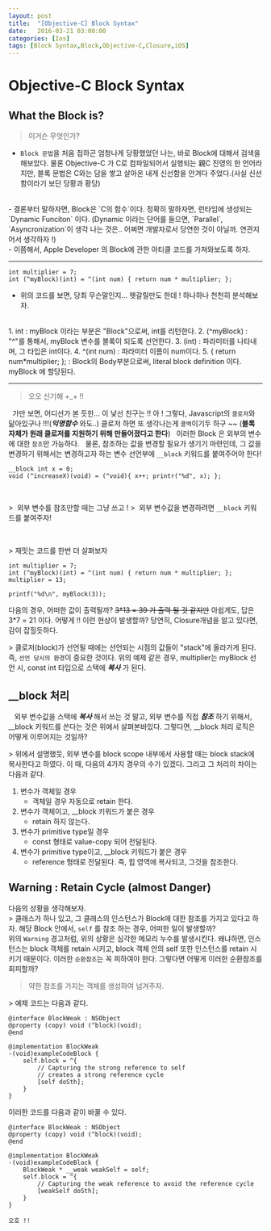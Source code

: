 ```yaml
---
layout: post
title:  "[Objective-C] Block Syntax"
date:   2016-03-21 03:00:00
categories: [Ios]
tags: [Block Syntax,Block,Objective-C,Closure,iOS]
---
```


# Objective-C Block Syntax

## What the Block is?

> 이거슨 무엇인가?

- `Block 문법`을 처음 접하곤 엄청나게 당황했었던 나는, 바로 Block에 대해서 검색을 해보았다. 물론 Objective-C 가 C로 컴파일되어서 실행되는 親C 진영의 한 언어라지만, 블록 문법은 C와는 담을 쌓고 살아온 내게 신선함을 안겨다 주었다.(사실 신선함이라기 보단 당황과 황당)
<br/>
- 결론부터 말하자면, Block은 `C의 함수`이다. 정확히 말하자면, 런타임에 생성되는 `Dynamic Funciton` 이다. 
 (Dynamic 이라는 단어를 들으면, `Parallel`, `Asyncronization`이 생각 나는 것은.. 어쩌면 개발자로서 당연한 것이 아닐까. 연관지어서 생각하자 !)
<br/>
- 이쯤해서, Apple Developer 의 Block에 관한 아티클 코드를 가져와보도록 하자.

---

```
int multiplier = 7;
int (^myBlock)(int) = ^(int num) { return num * multiplier; };
```
- 위의 코드를 보면, 당최 무슨말인지... 헷갈릴만도 한데 ! 하나하나 천천히 분석해보자.
<br/>
1. int : myBlock 이라는 부분은 "Block"으로써, int를 리턴한다.
2. (^myBlock) : "^"를 통해서, myBlock 변수를 블록이 되도록 선언한다.
3. (int) : 파라미터를 나타내며, 그 타입은 int이다.
4. ^(int num) : 파라미터 이름이 num이다.
5. { return num*multiplier; }; : Block의 Body부분으로써, literal block definition 이다. myBlock 에 할당된다.

---

> 오오 신기해 +_+ !!

&nbsp;&nbsp;가만 보면, 어디선가 본 듯한... 이 낯선 친구는 !! 아 ! 그렇다, Javascript의 `클로저`와 닮아있구나 !!!(***익명함수*** 와도..) 클로저 하면 또 생각나는게 `콜백`이기두 하구 ~~
(<strong>블록 자체가 원래 클로저를 지원하기 위해 만들어졌다고 한다</strong>)
&nbsp;&nbsp;이러한 Block 은 외부의 변수에 대한 `참조`만 가능하다.
&nbsp;&nbsp;물론, 참조하는 값을 변경할 필요가 생기기 마련인데, 그 값을 변경하기 위해서는 변경하고자 하는 변수 선언부에 `__block` 키워드를 붙여주어야 한다!

```
__block int x = 0;
void (^increaseX)(void) = (^void){ x++; printr("%d", x); };
```

<br/>

\>&nbsp;&nbsp;외부 변수를 참조만할 때는 그냥 쓰고 !
\>&nbsp;&nbsp;외부 변수값을 변경하려면 `__block` 키워드를 붙여주자!

<br/>

\> 재밋는 코드를 한번 더 살펴보자

```
int multiplier = 7;
int (^myBlock)(int) = ^(int num) { return num * multiplier; };
multiplier = 13;
 
printf("%d\n", myBlock(3));
```

다음의 경우, 어떠한 값이 출력될까?
~~3*13 = 39 가 출력 될 것 같지만~~ 아쉽게도, 답은 3\*7 = 21 이다.
어떻게 !! 이런 현상이 발생할까?
당연히, Closure개념을 알고 있다면, 감이 잡힐듯하다.

\> 클로저(block)가 선언될 때에는 선언되는 시점의 값들이 "stack"에 올라가게 된다. 즉, `선언 당시의 환경`이 중요한 것이다. 위의 예제 같은 경우, multiplier는 myBlock 선언 시, const int 타입으로 스택에 ***복사*** 가 된다.

## __block 처리

&nbsp;&nbsp; 외부 변수값을 스택에 ***복사*** 해서 쓰는 것 말고, 외부 변수를 직접 ***참조*** 하기 위해서, __block 키워드를 쓴다는 것은 위에서 살펴본바있다. 그렇다면, __block 처리 로직은 어떻게 이루어지는 것일까?

\> 위에서 설명했듯, 외부 변수를 block scope 내부에서 사용할 때는 block stack에 복사한다고 하였다. 이 때, 다음의 4가지 경우의 수가 있겠다. 그리고 그 처리의 차이는 다음과 같다.
1. 변수가 객체일 경우
	- 객체일 경우 자동으로 retain 한다. 
2. 변수가 객체이고, __block 키워드가 붙은 경우
	- retain 하지 않는다.
3. 변수가 primitive type일 경우
	- const 형태로 value-copy 되어 전달된다.
4. 변수가 primitive type이고, __block 키워드가 붙은 경우
	- reference 형태로 전달된다. 즉, 힙 영역에 복사되고, 그것을 참조한다.
	
## Warning : Retain Cycle (almost Danger)

다음의 상황을 생각해보자.
<br/>
\> 클래스가 하나 있고, 그 클래스의 인스턴스가  Block에 대한 참조를 가지고 있다고 하자. 해당 Block 안에서, `self` 를 참조 하는 경우, 어떠한 일이 발생할까?
<br/>
위의 `Warning` 경고처럼, 위의 상황은 심각한 메모리 누수를 발생시킨다. 왜냐하면, 인스턴스는 block 객체를 retain 시키고, block 객체 안의 self 또한 인스턴스를 retain 시키기 때문이다. 이러한 `순환참조`는 꼭 피하여야 한다. 그렇다면 어떻게 이러한 순환참조를 회피할까?

> 약한 참조를 가지는 객체를 생성하여 넘겨주자.

\> 예제 코드는 다음과 같다.

```
@interface BlockWeak : NSObject
@property (copy) void (^block)(void);
@end

@implementation BlockWeak
-(void)exampleCodeBlock {
	self.block = ^{
    	// Capturing the strong reference to self
        // creates a strong reference cycle
    	[self doSth];	       
    }
}
```

이러한 코드를 다음과 같이 바꿀 수 있다.

```
@interface BlockWeak : NSObject
@property (copy) void (^block)(void);
@end

@implementation BlockWeak
-(void)exampleCodeBlock {
	BlockWeak * __weak weakSelf = self;
	self.block = ^{
    	// Capturing the weak reference to avoid the reference cycle
    	[weakSelf doSth];
    }
}
```

`오호 !!`